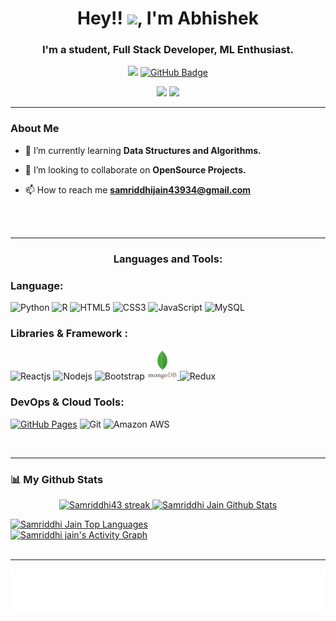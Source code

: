 ### <!-- <a href="#"><img width="100%" height="auto" src="https://i.imgur.com/iXuL1HG.png" height="175px"/></a> -->

<h1 align="center">Hey!! <img src="https://raw.githubusercontent.com/MartinHeinz/MartinHeinz/master/wave.gif" width="30px">, I'm Abhishek</h1>
<h3 align="center">I'm a student, Full Stack Developer, ML Enthusiast.</h3>

<p align="center">
 <img src="https://komarev.com/ghpvc/?username=Samriddhi43">
</a>
<a href="https://github.com/Samriddhi43?tab=followers"><img src="https://img.shields.io/github/followers/Samriddhi43?label=Followers&style=social" alt="GitHub Badge"></a>
</p>
<p align="center">
<a href="https://www.linkedin.com/in/samriddhi-jain-9926b5211" target="blank"><img src="https://img.shields.io/badge/LinkedIn-0077B5?style=for-the-badge&logo=linkedin&logoColor=white"/></a>
<a href="mailto:samriddhijain43934@gmail.com" target="blank"><img src="https://img.shields.io/badge/Gmail-D14836?style=for-the-badge&logo=gmail&logoColor=white"/></a>
</p>
<hr>

<h3> About Me</h3>

- 🌱 I’m currently learning **Data Structures and Algorithms.**

- 👯 I’m looking to collaborate on **OpenSource Projects.**

- 📫 How to reach me **samriddhijain43934@gmail.com**
<br>
<br>
<hr>

<h3 align="center">Languages and Tools:</h3>

<h3> Language:</h3>

 ![Python](https://img.icons8.com/color/48/000000/python.png)
 ![R](https://img.icons8.com/external-tal-revivo-shadow-tal-revivo/48/000000/external-r-project-a-free-software-environment-for-statistical-computing-and-graphics-logo-shadow-tal-revivo.png)
![HTML5](https://img.icons8.com/color/48/000000/html-5.png)
![CSS3](https://img.icons8.com/color/48/000000/css3.png)
![JavaScript](https://img.icons8.com/color/48/000000/javascript.png)
![MySQL](https://img.icons8.com/fluent/50/000000/mysql-logo.png)

<h3> Libraries & Framework :</h3>

![Reactjs](https://img.icons8.com/color/48/000000/react-native.png)
![Nodejs](https://img.icons8.com/color/48/000000/nodejs.png) 
![Bootstrap](https://img.icons8.com/color/48/000000/bootstrap.png)
<a href="https://www.mongodb.com/" target="_blank"> <img src="https://raw.githubusercontent.com/devicons/devicon/master/icons/mongodb/mongodb-original-wordmark.svg" alt="mongodb" width="48" height="48"/> </a> 
![Redux](https://img.icons8.com/color/48/000000/redux.png)

<h3> DevOps & Cloud Tools:</h3>

<a href="#"><img alt="GitHub Pages" src="https://img.icons8.com/material-outlined/48/000000/github.png"/></a>
![Git](https://img.icons8.com/color/48/000000/git.png)
![Amazon AWS](https://img.shields.io/badge/Amazon%20AWS-232F3E?style=flat-square&logo=amazon-aws)
</p>

<!-- [![React Badge](https://img.shields.io/badge/-React-61DBFB?style=for-the-badge&labelColor=black&logo=react&logoColor=61DBFB)](#)  [![Javascript Badge](https://img.shields.io/badge/-Javascript-F0DB4F?style=for-the-badge&labelColor=black&logo=javascript&logoColor=F0DB4F)](#) [![Typescript Badge](https://img.shields.io/badge/-Typescript-007acc?style=for-the-badge&labelColor=black&logo=typescript&logoColor=007acc)](#) [![Nodejs Badge](https://img.shields.io/badge/-Nodejs-3C873A?style=for-the-badge&labelColor=black&logo=node.js&logoColor=3C873A)](#) [![GraphQL Badge](https://img.shields.io/badge/-GraphQl-e535ab?style=for-the-badge&labelColor=black&logo=node.js&logoColor=e535ab)](#) -->
<br/>
<hr>

<h3> 📊 My Github Stats </h3>
<p align="center">
    <a href="https://github.com/Samriddhi43/github-readme-streak-stats">
        <img width="48%" title="🔥 Get streak stats for your profile at git.io/streak-stats" alt="Samriddhi43 streak" src="https://github-readme-streak-stats.herokuapp.com/?user=Samriddhi43&theme=black-ice&hide_border=true&stroke=0000&background=060A0CD0"/>
    </a>
     <a href="https://github.com/Samriddhi43/github-readme-stats"><img width="48%"  alt="Samriddhi Jain Github Stats" src="https://github-readme-stats.vercel.app/api?username=Samriddhi43&show_icons=true&count_private=true&theme=react&hide_border=true&bg_color=0D1117" /></a>
</p>
  <a href="https://github.com/Samriddhi43/github-readme-stats"><img alt="Samriddhi Jain Top Languages" src="https://github-readme-stats.vercel.app/api/top-langs/?username=Samriddhi43&langs_count=8&count_private=true&layout=compact&theme=react&hide_border=true&bg_color=0D1117" /></a>
<br/>
<a href="https://github.com/Samriddhi43/github-readme-activity-graph"><img alt="Samriddhi jain's Activity Graph" src="https://activity-graph.herokuapp.com/graph?username=Samriddhi43&bg_color=0D1117&color=5BCDEC&line=5BCDEC&point=FFFFFF&hide_border=true" /></a>

<br/>
<br/>
<hr>
<img align='center'  height="70" alt="thanks" width="100%" src="https://github.com/Samriddhi43/Samriddhi43/blob/main/marque.svg"/> 



